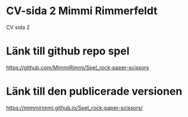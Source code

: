 # CV-sida 2 Mimmi Rimmerfeldt
 CV sida 2

# Länk till github repo spel
https://github.com/MimmiRimmi/Spel_rock-paper-scissors

# Länk till den publicerade versionen
https://mimmirimmi.github.io/Spel_rock-paper-scissors/
